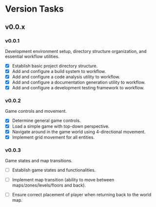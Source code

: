 # Version Tasks

## v0.0.x

### v0.0.1

Development environment setup, directory structure organization, and essential workflow utilities.

- [x] Establish basic project directory structure.
- [x] Add and configure a build system to workflow.
- [x] Add and configure a code analysis utility to workflow.
- [x] Add and configure a documentation generation utility to workflow.
- [x] Add and configure a development testing framework to workflow.

### v0.0.2

Game controls and movement.

- [x] Determine general game controls.
- [x] Load a simple game with top-down perspective.
- [x] Navigate around in the game world using 4-directional movement.
- [x] Implement grid movement for all entities.

### v0.0.3

Game states and map transitions.

- [ ] Establish game states and functionalities.
- [ ] Implement map transition (ability to move between maps/zones/levels/floors and back).
- [ ] Ensure correct placement of player when returning back to the world map.

